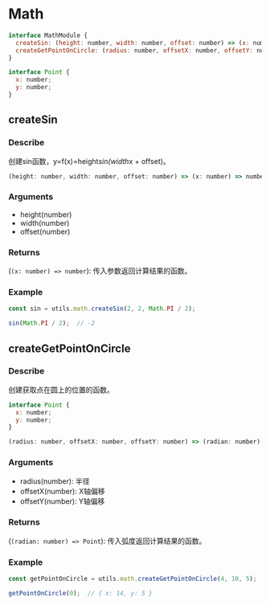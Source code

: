 # Math
```js
interface MathModule {
  createSin: (height: number, width: number, offset: number) => (x: number) => number;
  createGetPointOnCircle: (radius: number, offsetX: number, offsetY: number) => (radian: number) => Point;
}

interface Point {
  x: number;
  y: number;
}
```

## createSin
### Describe
创建sin函数，y=f(x)=height*sin(width*x + offset)。
```js
(height: number, width: number, offset: number) => (x: number) => number;
```

### Arguments
  - height(number)
  - width(number)
  - offset(number)

### Returns
(```(x: number) => number```): 传入参数返回计算结果的函数。

### Example
```js
const sin = utils.math.createSin(2, 2, Math.PI / 2);

sin(Math.PI / 2);  // -2
```

## createGetPointOnCircle
### Describe
创建获取点在圆上的位置的函数。
```js
interface Point {
  x: number;
  y: number;
}

(radius: number, offsetX: number, offsetY: number) => (radian: number) => Point;
```

### Arguments
  - radius(number): 半径
  - offsetX(number): X轴偏移
  - offsetY(number): Y轴偏移

### Returns
(```(radian: number) => Point```): 传入弧度返回计算结果的函数。

### Example
```js
const getPointOnCircle = utils.math.createGetPointOnCircle(4, 10, 5);

getPointOnCircle(0);  // { x: 14, y: 5 }
```